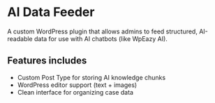 # AI Data Feeder

A custom WordPress plugin that allows admins to feed structured, AI-readable data for use with AI chatbots (like WpEazy AI).

## Features includes
- Custom Post Type for storing AI knowledge chunks
- WordPress editor support (text + images)
- Clean interface for organizing case data
